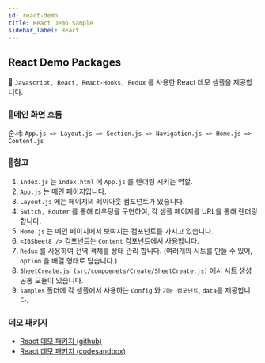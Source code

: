 ```yaml
---
id: react-demo
title: React Demo Sample
sidebar_label: React
---
```


## React Demo Packages

👋 `Javascript, React, React-Hooks, Redux` 를 사용한 React 데모 샘플을 제공합니다.

### 💝메인 화면 흐름

순서: `App.js => Layout.js => Section.js => Navigation.js => Home.js => Content.js`

### 🚀참고

1. `index.js` 는 `index.html` 에 `App.js` 를 렌더링 시키는 역할.
2. `App.js` 는 메인 페이지입니다.
3. `Layout.js` 에는 페이지의 레이아웃 컴포넌트가 있습니다.
4. `Switch, Router` 를 통해 라우팅을 구현하여, 각 샘플 페이지를 URL을 통해 렌더링합니다.
5. `Home.js` 는 메인 페이지에서 보여지는 컴포넌트를 가지고 있습니다.
6. `<IBSheet8 />` 컴포넌트는 `Content` 컴포넌트에서 사용합니다.
7. `Redux` 를 사용하여 전역 객체를 상태 관리 합니다. (여러개의 시트를 만들 수 있어, `option` 을 배열 형태로 담습니다.)
8. `SheetCreate.js (src/compoenets/Create/SheetCreate.js)` 에서 시트 생성 공통 모듈이 있습니다.
9. `samples` 폴더에 각 샘플에서 사용하는 `Config` 와 `기능 컴포넌트`, `data`를 제공합니다.

### 데모 패키지

* [React 데모 패키지 (github)](https://github.com/ibsheet/loader-react-guide-samples/tree/main/samples)
* [React 데모 패키지 (codesandbox)](https://codesandbox.io/s/github/ibsheet/loader-react-guide-samples/tree/main/samples?file=/src/index.js)

